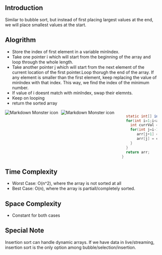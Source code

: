 ## Introduction

Similar to bubble sort, but instead of first placing largest values at the end, we will place smallest values at the start.

## Alogrithm
- Store the index of first element in a variable minIndex.
- Take one pointer i which will start from the beginning of the array and loop through the whole length. 
- Take another pointer j which will start from the next element of the current location of the first pointer.Loop thorugh the end of the array. If any element is smaller than the first element, keep replacing the value of minIndex with that index. This way, we find the index of the minimum number.
- If value of i doesnt match with minIndex, swap their elemnts.
- Keep on looping
- return the sorted array

<img src="https://upload.wikimedia.org/wikipedia/commons/0/0f/Insertion-sort-example-300px.gif"
     alt="Markdown Monster icon"
     style="float: left; margin-right: 10px;" />
 
 <img src="https://www.w3resource.com/w3r_images/insertion-sort.png"
     alt="Markdown Monster icon"
     style="float: left; margin-right: 10px;" />

```java

    static int[] insertionSort(int[] arr){
    for(int i=1;i<arr.length;i++){
      int currVal = arr[i];
      for(int j=i-1;j>=0 && arr[j]>currVal;j--){
         arr[j+1] = arr[j];
         arr[j] = currVal;
      }
    }
    return arr;
  }
```


## Time Complexity
- Worst Case: O(n^2), where the array is not sorted at all
- Best Case: O(n), where the array is partiall/completely sorted. 

## Space Complexity
- Constant for both cases

## Special Note
Insertion sort can handle dynamic arrays. If we have data in live/streaming, insertion sort is the only option among bubble/selection/insertion.
